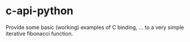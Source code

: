 c-api-python
============

Provide some basic (working) examples of C binding, ... to a very simple iterative fibonacci function.
